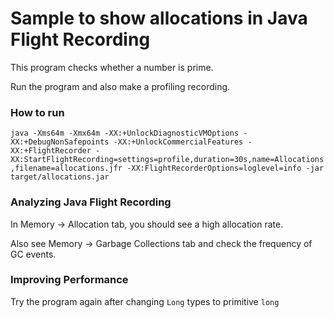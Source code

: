 Sample to show allocations in Java Flight Recording
===================================================

This program checks whether a number is prime.

Run the program and also make a profiling recording.

### How to run
`java -Xms64m -Xmx64m -XX:+UnlockDiagnosticVMOptions -XX:+DebugNonSafepoints -XX:+UnlockCommercialFeatures -XX:+FlightRecorder -XX:StartFlightRecording=settings=profile,duration=30s,name=Allocations,filename=allocations.jfr -XX:FlightRecorderOptions=loglevel=info -jar target/allocations.jar`

### Analyzing Java Flight Recording

In Memory -> Allocation tab, you should see a high allocation rate.

Also see Memory -> Garbage Collections tab and check the frequency of GC events.

### Improving Performance

Try the program again after changing `Long` types to primitive `long`
